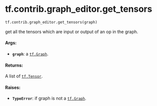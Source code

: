 <div itemscope itemtype="http://developers.google.com/ReferenceObject">
<meta itemprop="name" content="tf.contrib.graph_editor.get_tensors" />
<meta itemprop="path" content="Stable" />
</div>

# tf.contrib.graph_editor.get_tensors

``` python
tf.contrib.graph_editor.get_tensors(graph)
```

get all the tensors which are input or output of an op in the graph.

#### Args:

* <b>`graph`</b>: a <a href="../../../tf/Graph.md"><code>tf.Graph</code></a>.

#### Returns:

A list of <a href="../../../tf/Tensor.md"><code>tf.Tensor</code></a>.

#### Raises:

* <b>`TypeError`</b>: if graph is not a <a href="../../../tf/Graph.md"><code>tf.Graph</code></a>.